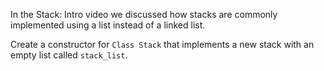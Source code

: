 In the Stack: Intro video we discussed how stacks are commonly implemented using a list instead of a linked list.

Create a constructor for `Class Stack` that implements a new stack with an empty list called `stack_list`.